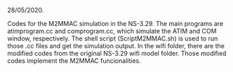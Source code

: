 28/05/2020.

Codes for the M2MMAC simulation in the NS-3.29. The main programs are atimprogram.cc and comprogram.cc, which simulate the ATIM and COM window, respectively. The shell script (ScriptM2MMAC.sh) is used to run those .cc files and get the simulation output. In the wifi folder, there are the modified codes from the original NS-3.29 wifi model folder. Those modified codes implement the M2MMAC funcionalities.
